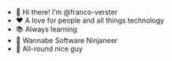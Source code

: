 - 👋 Hi there! I’m @franco-verster
- ❤️ A love for people and all things technology
- 📚 Always learning
- 🥷 Wannabe Software Ninjaneer
- 🤘 All-round nice guy
<!---
franco-verster/franco-verster is a ✨ special ✨ repository because its `README.md` (this file) appears on your GitHub profile.
You can click the Preview link to take a look at your changes.
--->
